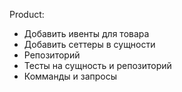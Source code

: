 Product:
  - Добавить ивенты для товара
  - Добавить сеттеры в сущности
  - Репозиторий
  - Тесты на сущность и репозиторий
  - Комманды и запросы